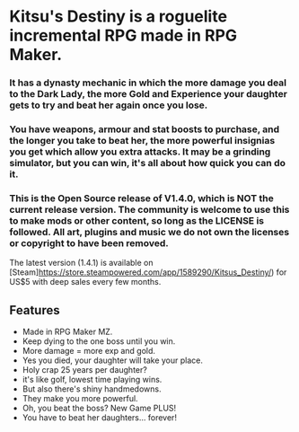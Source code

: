 # Kitsu's Destiny is a roguelite incremental RPG made in RPG Maker.
### It has a dynasty mechanic in which the more damage you deal to the Dark Lady, the more Gold and Experience your daughter gets to try and beat her again once you lose. 
### You have weapons, armour and stat boosts to purchase, and the longer you take to beat her, the more powerful insignias you get which allow you extra attacks. It may be a grinding simulator, but you can win, it's all about how quick you can do it.
### This is the Open Source release of V1.4.0, which is NOT the current release version. The community is welcome to use this to make mods or other content, so long as the LICENSE is followed. All art, plugins and music we do not own the licenses or copyright to have been removed.

The latest version (1.4.1) is available on [Steam]https://store.steampowered.com/app/1589290/Kitsus_Destiny/) for US$5 with deep sales every few months.

## Features
- Made in RPG Maker MZ.
- Keep dying to the one boss until you win.
- More damage = more exp and gold.
- Yes you died, your daughter will take your place.
- Holy crap 25 years per daughter?
- it's like golf, lowest time playing wins.
- But also there's shiny handmedowns.
- They make you more powerful.
- Oh, you beat the boss? New Game PLUS!
- You have to beat her daughters... forever!
